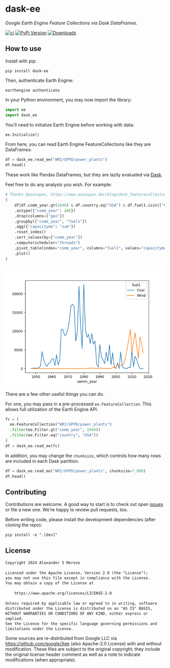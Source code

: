 # dask-ee

_Google Earth Engine Feature Collections via Dask DataFrames._

[![ci](https://github.com/alxmrs/dask-ee/actions/workflows/ci-build.yml/badge.svg)](https://github.com/alxmrs/dask-ee/actions/workflows/ci-build.yml)
[![PyPi Version](https://img.shields.io/pypi/v/dask-ee.svg)](https://pypi.python.org/pypi/dask-ee)
[![Downloads](https://static.pepy.tech/badge/dask-ee)](https://pepy.tech/project/dask-ee)

## How to use

Install with pip:
```shell
pip install dask-ee
```

Then, authenticate Earth Engine:
```shell
earthengine authenticate
```

In your Python environment, you may now import the library:

```python
import ee
import dask_ee
```

You'll need to initialize Earth Engine before working with data:
```python
ee.Initialize()
```

From here, you can read Earth Engine FeatureCollections like they are DataFrames:
```python
df = dask_ee.read_ee("WRI/GPPD/power_plants")
df.head()
```
These work like Pandas DataFrames, but they are lazily evaluated via [Dask](https://dask.org/).

Feel free to do any analysis you wish. For example:
```python
# Thanks @aazuspan, https://www.aazuspan.dev/blog/dask_featurecollection
(
    df[df.comm_year.gt(1940) & df.country.eq("USA") & df.fuel1.isin(["Coal", "Wind"])]
    .astype({"comm_year": int})
    .drop(columns=["geo"])
    .groupby(["comm_year", "fuel1"])
    .agg({"capacitymw": "sum"})
    .reset_index()
    .sort_values(by=["comm_year"])
    .compute(scheduler="threads")
    .pivot_table(index="comm_year", columns="fuel1", values="capacitymw", fill_value=0)
    .plot()
)
```
![Coal vs Wind in the US since 1940](https://raw.githubusercontent.com/alxmrs/dask-ee/main/demo.png)

There are a few other useful things you can do. 

For one, you may pass in a pre-processed `ee.FeatureCollection`. This allows full utilization
of the Earth Engine API.

```python
fc = (
  ee.FeatureCollection("WRI/GPPD/power_plants")
  .filter(ee.Filter.gt("comm_year", 1940))
  .filter(ee.Filter.eq("country", "USA"))
)
df = dask_ee.read_ee(fc)
```

In addition, you may change the `chunksize`, which controls how many rows are included in each
Dask partition.
```python
df = dask_ee.read_ee("WRI/GPPD/power_plants", chunksize=7_000)
df.head()
```

## Contributing

Contributions are welcome. A good way to start is to check out open [issues](https://github.com/alxmrs/dask-ee/issues)
or file a new one. We're happy to review pull requests, too.

Before writing code, please install the development dependencies (after cloning the repo): 
```shell
pip install -e ".[dev]"
```

## License
```
Copyright 2024 Alexander S Merose

Licensed under the Apache License, Version 2.0 (the "License");
you may not use this file except in compliance with the License.
You may obtain a copy of the License at

    https://www.apache.org/licenses/LICENSE-2.0

Unless required by applicable law or agreed to in writing, software
distributed under the License is distributed on an "AS IS" BASIS,
WITHOUT WARRANTIES OR CONDITIONS OF ANY KIND, either express or implied.
See the License for the specific language governing permissions and
limitations under the License.
```

Some sources are re-distributed from Google LLC via https://github.com/google/Xee (also Apache-2.0 License) with and
without modification. These files are subject to the original copyright; they include the original license header
comment as well as a note to indicate modifications (when appropriate).
